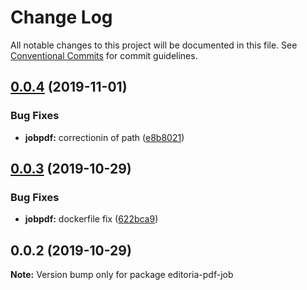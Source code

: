 # Change Log

All notable changes to this project will be documented in this file.
See [Conventional Commits](https://conventionalcommits.org) for commit guidelines.

<a name="0.0.4"></a>
## [0.0.4](https://gitlab.coko.foundation/editoria/editoria/compare/editoria-pdf-job@0.0.3...editoria-pdf-job@0.0.4) (2019-11-01)


### Bug Fixes

* **jobpdf:** correctionin of path ([e8b8021](https://gitlab.coko.foundation/editoria/editoria/commit/e8b8021))




<a name="0.0.3"></a>
## [0.0.3](https://gitlab.coko.foundation/editoria/editoria/compare/editoria-pdf-job@0.0.2...editoria-pdf-job@0.0.3) (2019-10-29)


### Bug Fixes

* **jobpdf:** dockerfile fix ([622bca9](https://gitlab.coko.foundation/editoria/editoria/commit/622bca9))




<a name="0.0.2"></a>
## 0.0.2 (2019-10-29)




**Note:** Version bump only for package editoria-pdf-job
